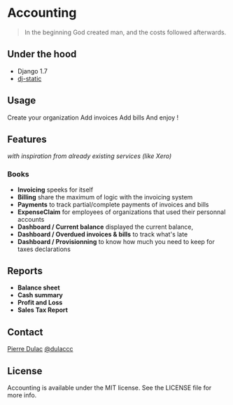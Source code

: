 # Accounting

> In the beginning God created man, and the costs followed afterwards.


## Under the hood

- Django 1.7
- [dj-static](https://github.com/kennethreitz/dj-static)


## Usage

Create your organization
Add invoices
Add bills
And enjoy !


## Features

*with inspiration from already existing services (like Xero)*

### Books
- **Invoicing** speeks for itself
- **Billing** share the maximum of logic with the invoicing system
- **Payments** to track partial/complete payments of invoices and bills
- **ExpenseClaim** for employees of organizations that used their personnal accounts
- **Dashboard / Current balance** displayed the current balance,
- **Dashboard / Overdued invoices & bills** to track what's late
- **Dashboard / Provisionning** to know how much you need to keep for taxes declarations

## Reports
- **Balance sheet**
- **Cash summary**
- **Profit and Loss**
- **Sales Tax Report**


## Contact

[Pierre Dulac](http://github.com/dulaccc)
[@dulaccc](https://twitter.com/dulaccc)

## License
Accounting is available under the MIT license. See the LICENSE file for more info.
